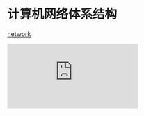 # 计算机网络体系结构

[network](https://github.com/towersxu/snippets/raw/img/network.png)

![计算机网络 - 概述.md](https://github.com/CyC2018/CS-Notes/blob/master/notes/%E8%AE%A1%E7%AE%97%E6%9C%BA%E7%BD%91%E7%BB%9C%20-%20%E6%A6%82%E8%BF%B0.md)
